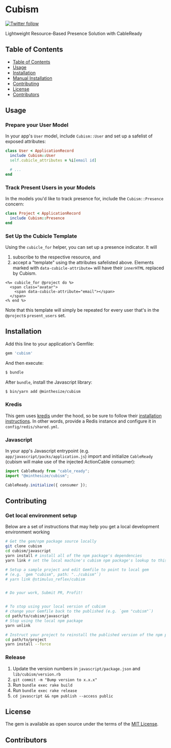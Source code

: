 # Cubism
[![Twitter follow](https://img.shields.io/twitter/follow/julian_rubisch?style=social)](https://twitter.com/julian_rubisch)

Lightweight Resource-Based Presence Solution with CableReady

## Table of Contents

- [Table of Contents](#table-of-contents)
- [Usage](#usage)
- [Installation](#installation)
- [Manual Installation](#manual-installation)
- [Contributing](#contributing)
- [License](#license)
- [Contributors](#contributors)

## Usage

### Prepare your User Model
In your app's `User` model, include `Cubism::User` and set up a safelist of exposed attributes:

```rb
class User < ApplicationRecord
  include Cubism::User
  self.cubicle_attributes = %i[email id]

  # ...
end
```

### Track Present Users in your Models
In the models you'd like to track presence for, include the `Cubism::Presence` concern:

```rb
class Project < ApplicationRecord
  include Cubism::Presence
end
```

### Set Up the Cubicle Template

Using the `cubicle_for` helper, you can set up a presence indicator. It will

1. subscribe to the respective resource, and
2. accept a "template" using the attributes safelisted above. Elements marked with `data-cubicle-attribute=` will have their `innerHTML` replaced by Cubism.

```erb
<%= cubicle_for @project do %>
  <span class="avatar">
    <span data-cubicle-attribute="email"></span>
  </span>
<% end %>
```

Note that this template will simply be repeated for every user that's in the `@project`s `present_users` set.

## Installation
Add this line to your application's Gemfile:

```ruby
gem 'cubism'
```

And then execute:
```bash
$ bundle
```

After `bundle`, install the Javascript library:

```bash
$ bin/yarn add @minthesize/cubism
```

### Kredis

This gem uses [kredis](https://github.com/rails/kredis) under the hood, so be sure to follow their [installation instructions](https://github.com/rails/kredis#installation). In other words, provide a Redis instance and configure it in `config/redis/shared.yml`.

### Javascript

In your app's Javascript entrypoint (e.g. `app/javascript/packs/application.js`) import and initialize `CableReady` (cubism will make use of the injected ActionCable consumer):

```js
import CableReady from "cable_ready";
import "@minthesize/cubism";

CableReady.initialize({ consumer });
```


## Contributing

### Get local environment setup

Below are a set of instructions that may help you get a local development environment working

```sh
# Get the gem/npm package source locally
git clone cubism
cd cubism/javascript
yarn install # install all of the npm package's dependencies
yarn link # set the local machine's cubism npm package's lookup to this local path

# Setup a sample project and edit Gemfile to point to local gem
# (e.g. `gem "cubism", path: "../cubism"`)
# yarn link @stimulus_reflex/cubism


# Do your work, Submit PR, Profit!


# To stop using your local version of cubism
# change your Gemfile back to the published (e.g. `gem "cubism"`)
cd path/to/cubism/javascript
# Stop using the local npm package
yarn unlink

# Instruct your project to reinstall the published version of the npm package
cd path/to/project
yarn install --force
```

### Release

1. Update the version numbers in `javascript/package.json` and `lib/cubism/version.rb`
2. `git commit -m "Bump version to x.x.x"`
3. Run `bundle exec rake build`
4. Run `bundle exec rake release`
5. `cd javascript && npm publish --access public`

## License
The gem is available as open source under the terms of the [MIT License](https://opensource.org/licenses/MIT).

## Contributors
